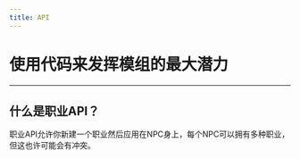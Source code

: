 ```yaml
---
title: API
---
```


# 使用代码来发挥模组的最大潜力

---


## 什么是职业API？

职业API允许你新建一个职业然后应用在NPC身上，每个NPC可以拥有多种职业，但这也许可能会有冲突。